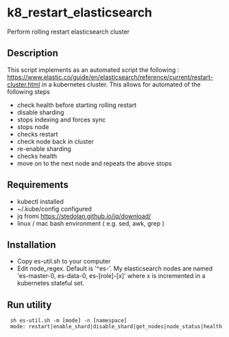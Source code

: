 # k8_restart_elasticsearch
Perform rolling restart elasticsearch cluster 

## Description

This script implements as an automated script the following : https://www.elastic.co/guide/en/elasticsearch/reference/current/restart-cluster.html in a kubernetes cluster. This allows for automated of the following steps

- check health before starting rolling restart
- disable sharding
- stops indexing and forces sync
- stops node
- checks restart
- check node back in cluster
- re-enable sharding
- checks health
- move on to the next node and repeats the above stops

## Requirements
* kubectl installed
* ~/.kube/config configured
* jq fromi https://stedolan.github.io/jq/download/
* linux / mac bash environment ( e.g. sed, awk, grep )

## Installation

- Copy es-util.sh to your computer
- Edit node_regex. Default is '^es-'. My elasticsearch nodes are named 'es-master-0, es-data-0, es-[role]-[x]' where x is incremented in a kubernetes stateful set.
 
## Run utility

```
 sh es-util.sh -m [mode] -n [namespace]
 mode: restart|enable_shard|disable_shard|get_nodes|node_status|health
```
